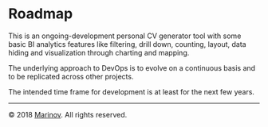 # Roadmap

This is an ongoing-development personal CV generator tool with some basic BI analytics features like filtering, drill down, counting, layout, data hiding and visualization through charting and mapping.

The underlying approach to DevOps is to evolve on a continuous basis and to be replicated across other projects.

The intended time frame for development is at least for the next few years.

---

© 2018 [Marinov](http://marinov.link "Marinov"). All rights reserved.
